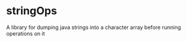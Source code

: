 # stringOps
A library for dumping java strings into a character array before running operations on it
